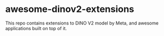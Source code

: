 # awesome-dinov2-extensions
This repo contains extensions to DINO V2 model by Meta, and awesome applications built on top of it. 
